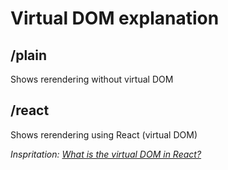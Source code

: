 # Virtual DOM explanation

## /plain

Shows rerendering without virtual DOM

## /react

Shows rerendering using React (virtual DOM)

_Inspritation: [What is the virtual DOM in React?](https://blog.logrocket.com/virtual-dom-react/)_

